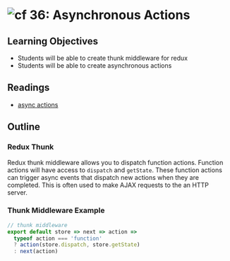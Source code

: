 ![cf](http://i.imgur.com/7v5ASc8.png) 36: Asynchronous Actions
===

## Learning Objectives
* Students will be able to create thunk middleware for redux
* Students will be able to create asynchronous actions

## Readings
* [async actions](http://redux.js.org/docs/advanced/AsyncActions.html)

## Outline

### Redux Thunk
Redux thunk middleware allows you to dispatch function actions. Function actions will have access to `dispatch` and `getState`. These function actions can trigger async events that dispatch new actions when they are completed. This is often used to make AJAX requests to the an HTTP server.

### Thunk Middleware Example
``` javascript
// thunk middleware
export default store => next => action =>
  typeof action === 'function'
  ? action(store.dispatch, store.getState)
  : next(action)
```